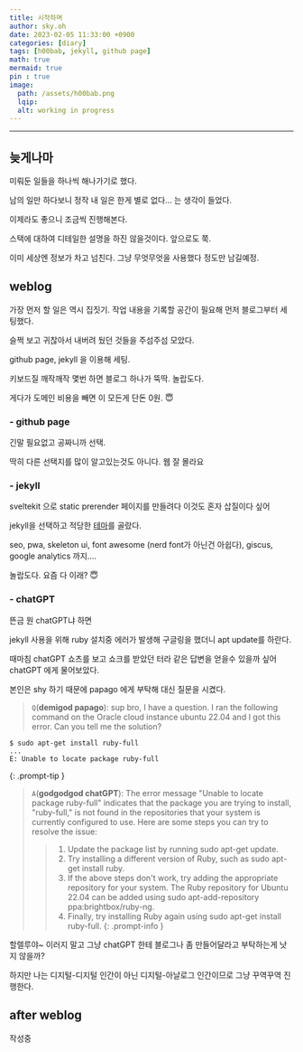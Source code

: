 ```yaml
---
title: 시작하며
author: sky.oh
date: 2023-02-05 11:33:00 +0900
categories: [diary]
tags: [h00bab, jekyll, github page]
math: true
mermaid: true
pin : true
image:
  path: /assets/h00bab.png
  lqip: 
  alt: working in progress
---
```


---

## 늦게나마

미뤄둔 일들을 하나씩 해나가기로 했다.

남의 일만 하다보니 정작 내 일은 한게 별로 없다... 는 생각이 들었다.

이제라도 좋으니 조금씩 진행해본다.

스택에 대하여 디테일한 설명을 하진 않을것이다. 앞으로도 쭉. 

이미 세상엔 정보가 차고 넘친다. 그냥 무엇무엇을 사용했다 정도만 남길예정. 

## weblog

가장 먼저 할 일은 역시 집짓기. 작업 내용을 기록할 공간이 필요해 먼저 블로그부터 세팅했다.

슬쩍 보고 귀찮아서 내버려 뒀던 것들을 주섬주섬 모았다.

github page, jekyll 을 이용해 세팅.

키보드질 깨작깨작 몇번 하면 블로그 하나가 뚝딱. 놀랍도다.

게다가 도메인 비용을 빼면 이 모든게 단돈 0원. 😇

### - github page

긴말 필요없고 공짜니까 선택. 

딱히 다른 선택지를 많이 알고있는것도 아니다. 웹 잘 몰라요

### - jekyll

sveltekit 으로 static prerender 페이지를 만들려다 이것도 혼자 삽질이다 싶어

jekyll을 선택하고 적당한 [테마][chirpy-theme]를 골랐다.

seo, pwa, skeleton ui, font awesome (nerd font가 아닌건 아쉽다), giscus, google analytics 까지....

놀랍도다. 요즘 다 이래? 😇

### - chatGPT

뜬금 뭔 chatGPT냐 하면

jekyll 사용을 위해 ruby 설치중 에러가 발생해 구글링을 했더니 apt update를 하란다.

때마침 chatGPT 쇼츠를 보고 쇼크를 받았던 터라 같은 답변을 얻을수 있을까 싶어 chatGPT 에게 물어보았다.

본인은 shy 하기 때문에 papago 에게 부탁해 대신 질문을 시켰다.

> `Q`(**demigod papago**): sup bro, I have a question. I ran the following command on the Oracle cloud instance ubuntu 22.04 and I got this error. Can you tell me the solution? 
```console 
$ sudo apt-get install ruby-full
...
E: Unable to locate package ruby-full
```
{: .prompt-tip }


> `A`(**godgodgod chatGPT**): The error message "Unable to locate package ruby-full" indicates that the package you are trying to install, "ruby-full," is not found in the repositories that your system is currently configured to use. Here are some steps you can try to resolve the issue:
>> 1. Update the package list by running sudo apt-get update.
>> 2. Try installing a different version of Ruby, such as sudo apt-get install ruby.
>> 3. If the above steps don't work, try adding the appropriate repository for your system. The Ruby repository for Ubuntu 22.04 can be added using sudo apt-add-repository ppa:brightbox/ruby-ng.
>> 4. Finally, try installing Ruby again using sudo apt-get install ruby-full.
{: .prompt-info }

할렐루야~ 이러지 말고 그냥 chatGPT 한테 블로그나 좀 만들어달라고 부탁하는게 낫지 않을까?

하지만 나는 디지털-디지털 인간이 아닌 디지털-아날로그 인간이므로 그냥 꾸역꾸역 진행한다.

## after weblog

작성중

[chirpy-theme]:https://github.com/cotes2020/jekyll-theme-chirpy